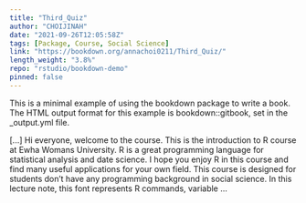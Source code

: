 ```yaml
---
title: "Third_Quiz"
author: "CHOIJINAH"
date: "2021-09-26T12:05:58Z"
tags: [Package, Course, Social Science]
link: "https://bookdown.org/annachoi0211/Third_Quiz/"
length_weight: "3.8%"
repo: "rstudio/bookdown-demo"
pinned: false
---
```


<p>This is a minimal example of using the bookdown package to write a book. The HTML output format for this example is bookdown::gitbook, set in the _output.yml file.</p> [...] Hi everyone, welcome to the course. This is the introduction to R course at Ewha Womans University. R is a great programming language for statistical analysis and date science. I hope you enjoy R in this course and find many useful applications for your own field. This course is designed for students don’t have any programming background in social science. In this lecture note, this font represents R commands, variable  ...

